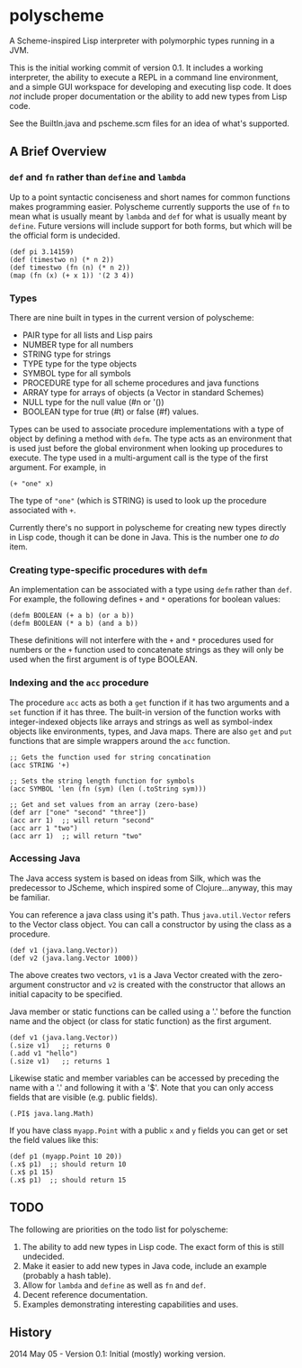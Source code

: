 polyscheme
==========

A Scheme-inspired Lisp interpreter with polymorphic types running in a JVM.

This is the initial working commit of version 0.1. It includes a working interpreter, the ability to execute a REPL in a command line environment, and a simple GUI workspace for developing and executing lisp code. It does *not* include proper documentation or the ability to add new types from Lisp code.

See the BuiltIn.java and pscheme.scm files for an idea of what's supported.

## A Brief Overview

### `def` and `fn` rather than `define` and `lambda`

Up to a point syntactic conciseness and short names for common functions makes programming easier. Polyscheme currently supports the use of `fn` to mean what is usually meant by `lambda` and `def` for what is usually meant by `define`. Future versions will include support for both forms, but which will be the official form is undecided.

    (def pi 3.14159)
    (def (timestwo n) (* n 2))
    (def timestwo (fn (n) (* n 2))
    (map (fn (x) (+ x 1)) '(2 3 4))

### Types

There are nine built in types in the current version of polyscheme:

- PAIR type for all lists and Lisp pairs
- NUMBER type for all numbers
- STRING type for strings
- TYPE type for the type objects
- SYMBOL type for all symbols
- PROCEDURE type for all scheme procedures and java functions
- ARRAY type for arrays of objects (a Vector in standard Schemes)
- NULL type for the null value (#n or '())
- BOOLEAN type for true (#t) or false (#f) values.

Types can be used to associate procedure implementations with a type of object by defining a method with `defm`. The type acts as an environment that is used just before the global environment when looking up procedures to execute. The type used in a multi-argument call is the type of the first argument. For example, in

    (+ "one" x)
    
The type of `"one"` (which is STRING) is used to look up the procedure associated with `+`.

Currently there's no support in polyscheme for creating new types directly in Lisp code, though it can be done in Java. This is the number one *to do* item.

### Creating type-specific procedures with `defm`

An implementation can be associated with a type using `defm` rather than `def`. For example, the following defines `+` and `*` operations for boolean values:

    (defm BOOLEAN (+ a b) (or a b))
    (defm BOOLEAN (* a b) (and a b))

These definitions will not interfere with the `+` and `*` procedures used for numbers or the `+` function used to concatenate strings as they will only be used when the first argument is of type BOOLEAN.

### Indexing and the `acc` procedure

The procedure `acc` acts as both a `get` function if it has two arguments and a `set` function if it has three. The built-in version of the function works with integer-indexed objects like arrays and strings as well as symbol-index objects like environments, types, and Java maps. There are also `get` and `put` functions that are simple wrappers around the `acc` function.

    ;; Gets the function used for string concatination
    (acc STRING '+)

    ;; Sets the string length function for symbols
    (acc SYMBOL 'len (fn (sym) (len (.toString sym)))

    ;; Get and set values from an array (zero-base)
    (def arr ["one" "second" "three"])
    (acc arr 1)  ;; will return "second"
    (acc arr 1 "two")
    (acc arr 1)  ;; will return "two"

### Accessing Java

The Java access system is based on ideas from Silk, which was the predecessor to JScheme, which inspired some of Clojure...anyway, this may be familiar.

You can reference a java class using it's path. Thus `java.util.Vector` refers to the Vector class object. You can call a constructor by using the class as a procedure.

    (def v1 (java.lang.Vector))
    (def v2 (java.lang.Vector 1000))

The above creates two vectors, `v1` is a Java Vector created with the zero-argument constructor and `v2` is created with the constructor that allows an initial capacity to be specified.

Java member or static functions can be called using a '.' before the function name and the object (or class for static function) as the first argument.

    (def v1 (java.lang.Vector))
    (.size v1)   ;; returns 0
    (.add v1 "hello")
    (.size v1)   ;; returns 1

Likewise static and member variables can be accessed by preceding the name with a '.' and following it with a '$'. Note that you can only access fields that are visible (e.g. public fields).

    (.PI$ java.lang.Math)

If you have class `myapp.Point` with a public `x` and `y` fields you can get or set the field values like this:

    (def p1 (myapp.Point 10 20))
    (.x$ p1)  ;; should return 10
    (.x$ p1 15)
    (.x$ p1)  ;; should return 15

## TODO

The following are priorities on the todo list for polyscheme:

1. The ability to add new types in Lisp code. The exact form of this is still undecided.
2. Make it easier to add new types in Java code, include an example (probably a hash table).
3. Allow for `lambda` and `define` as well as `fn` and `def`.
4. Decent reference documentation.
5. Examples demonstrating interesting capabilities and uses.

## History

2014 May 05 - Version 0.1: Initial (mostly) working version.
